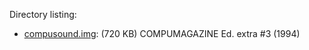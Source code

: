 Directory listing:

- [compusound.img](./compusound.img): (720 KB) COMPUMAGAZINE Ed. extra #3 (1994)